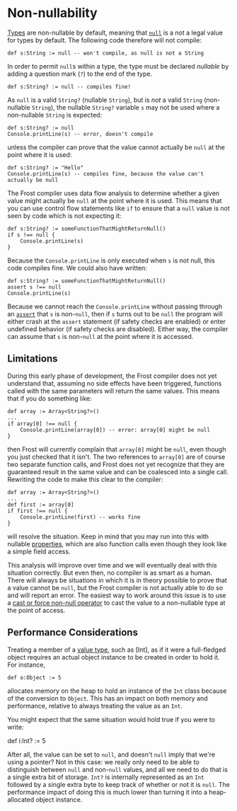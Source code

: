 Non-nullability
===============

[Types](types.md) are non-nullable by default, meaning that [`null`](null.md) is a not a legal value
for types by default. The following code therefore will not compile:

    def s:String := null -- won't compile, as null is not a String

In order to permit `null`s within a type, the type must be declared *nullable* by adding a question
mark (`?`) to the end of the type.

    def s:String? := null -- compiles fine!

As `null` is a valid `String?` (nullable `String`), but is *not* a valid `String` (non-nullable
`String`), the nullable `String?` variable `s` may not be used where a non-nullable `String` is
expected:

    def s:String? := null
    Console.printLine(s) -- error, doesn't compile

unless the compiler can prove that the value cannot actually be `null` at the point where it is
used:

    def s:String? := "Hello"
    Console.printLine(s) -- compiles fine, because the value can't actually be null

The Frost compiler uses data flow analysis to determine whether a given value might actually be
`null` at the point where it is used. This means that you can use control flow statements like
`if` to ensure that a `null` value is not seen by code which is not expecting it:

    def s:String? := someFunctionThatMightReturnNull()
    if s !== null {
        Console.printLine(s)
    }

Because the `Console.printLine` is only executed when `s` is not null, this code compiles fine. We
could also have written:

    def s:String? := someFunctionThatMightReturnNull()
    assert s !== null
    Console.printLine(s)

Because we cannot reach the `Console.printLine` without passing through an
[`assert`](statements.md#assert) that `s` is non-`null`, then if `s` turns out to be `null` the
program will either crash at the `assert` statement (if safety checks are enabled) or enter
undefined behavior (if safety checks are disabled). Either way, the compiler can assume that `s` is
non-`null` at the point where it is accessed.

Limitations
-----------

During this early phase of development, the Frost compiler does not yet understand that, assuming
no side effects have been triggered, functions called with the same parameters will return the same
values. This means that if you do something like:

    def array := Array<String?>()
    ...
    if array[0] !== null {
        Console.printLine(array[0]) -- error: array[0] might be null
    }

then Frost will currently complain that `array[0]` might be `null`, even though you just checked
that it isn't. The two references to `array[0]` are of course two separate function calls, and Frost
does not yet recognize that they are guaranteed result in the same value and can be coalesced into a
single call. Rewriting the code to make this clear to the compiler:

    def array := Array<String?>()
    ...
    def first := array[0]
    if first !== null {
        Console.printLine(first) -- works fine
    }

will resolve the situation. Keep in mind that you may run into this with nullable
[properties](properties.md), which are also function calls even though they look like a simple field
access.

This analysis will improve over time and we will eventually deal with this situation correctly. But
even then, no compiler is as smart as a human. There will always be situations in which it is in
theory possible to prove that a value cannot be `null`, but the Frost compiler is not actually able
to do so and will report an error. The easiest way to work around this issue is to use a
[cast or force non-null operator](operators.md#Cast) to cast the value to a non-nullable type at
the point of access.

Performance Considerations
--------------------------

Treating a member of a [value type](values.md), such as [Int], as if it were a full-fledged object
requires an actual object instance to be created in order to hold it. For instance,

    def o:Object := 5

allocates memory on the heap to hold an instance of the `Int` class because of the conversion to
`Object`. This has an impact on both memory and performance, relative to always treating the value
as an `Int`.

You might expect that the same situation would hold true if you were to write:

   def i:Int? := 5

After all, the value can be set to `null`, and doesn't `null` imply that we're using a pointer? Not
in this case: we really only need to be able to distinguish between `null` and non-`null` values,
and all we need to do that is a single extra bit of storage. `Int?` is internally represented as an
`Int` followed by a single extra byte to keep track of whether or not it is `null`. The performance
impact of doing this is much lower than turning it into a heap-allocated object instance.